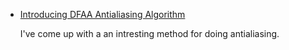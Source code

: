 

* [Introducing DFAA Antialiasing Algorithm](dfaa.html)

  I've come up with a an intresting method for doing antialiasing.


<style type="text/css">
  #main-menu-1 {
    background-color: #bcd6ff;
  }
</style>



